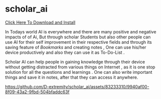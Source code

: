 # scholar_ai

[Click Here To Download and Install](build/app/outputs/apk/release/app-release.apk)

In Todays world AI is everywhere and there are many positive and negative impacts of of Ai, 
But through scholar Students but also other people can use AI for their self improvement in their respective fields and through its saving feature of *Bookmarks* and creating notes , One can use his/her device productively and also they can use it as To-Do-List .

Scholar AI can help people in gaining knowledge through their device without getting distracted from various things on Internet , as it is one stop solution for all the questions and learnings . 
One can also write important things and save it in notes, after that they can access it anywhere. 

https://github.com/D-extremity/scholar_ai/assets/83233310/9940af00-8f09-43a2-9fbd-504bfaddc63f